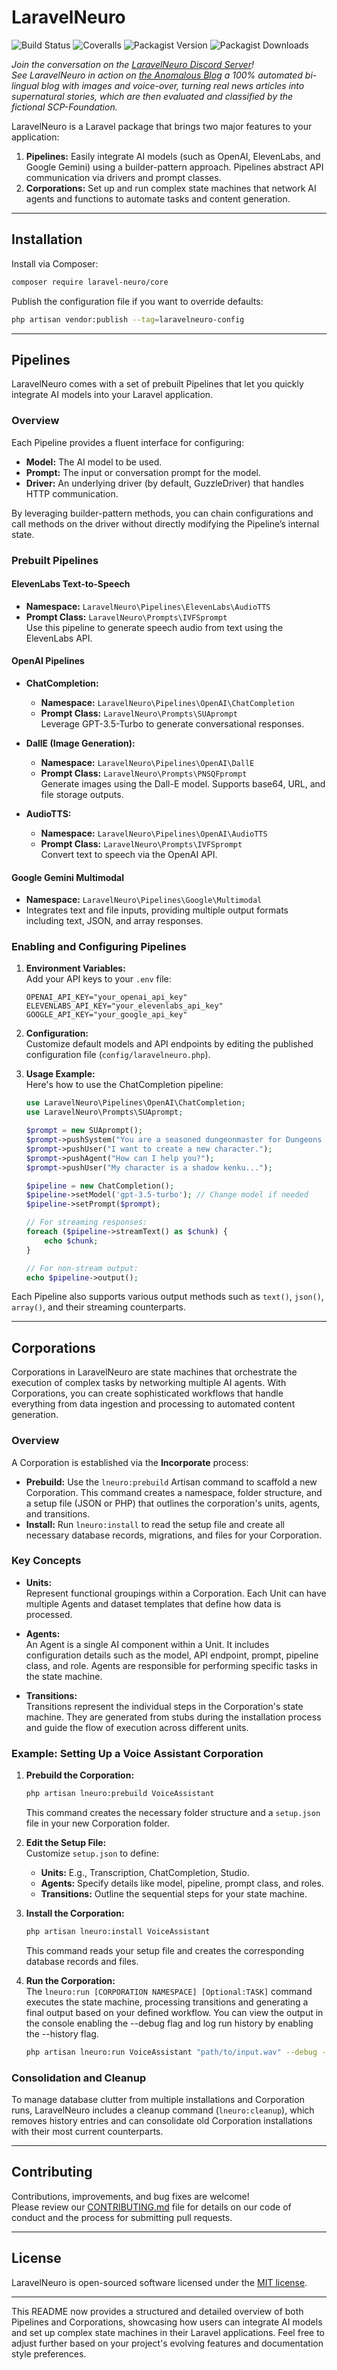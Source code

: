 # LaravelNeuro

![Build Status](https://github.com/LaravelNeuro/LaravelNeuro/actions/workflows/ci.yml/badge.svg)
![Coveralls](https://coveralls.io/repos/github/LaravelNeuro/LaravelNeuro/badge.svg?branch=main)
![Packagist Version](https://img.shields.io/packagist/v/laravel-neuro/core.svg)
![Packagist Downloads](https://img.shields.io/packagist/dt/laravel-neuro/core.svg)

_Join the conversation on the [LaravelNeuro Discord Server](https://discord.gg/pNhSHbBk3Z)!_  
_See LaravelNeuro in action on [the Anomalous Blog](https://anomalous.laravelneuro.org/) a 100% automated bi-lingual blog with images and voice-over, turning real news articles into supernatural stories, which are then evaluated and classified by the fictional SCP-Foundation._

LaravelNeuro is a Laravel package that brings two major features to your application:
1. **Pipelines:** Easily integrate AI models (such as OpenAI, ElevenLabs, and Google Gemini) using a builder-pattern approach. Pipelines abstract API communication via drivers and prompt classes.
2. **Corporations:** Set up and run complex state machines that network AI agents and functions to automate tasks and content generation.

---

## Installation

Install via Composer:

```bash
composer require laravel-neuro/core
```

Publish the configuration file if you want to override defaults:

```bash
php artisan vendor:publish --tag=laravelneuro-config
```

---

## Pipelines

LaravelNeuro comes with a set of prebuilt Pipelines that let you quickly integrate AI models into your Laravel application.

### Overview

Each Pipeline provides a fluent interface for configuring:
- **Model:** The AI model to be used.
- **Prompt:** The input or conversation prompt for the model.
- **Driver:** An underlying driver (by default, GuzzleDriver) that handles HTTP communication.

By leveraging builder-pattern methods, you can chain configurations and call methods on the driver without directly modifying the Pipeline’s internal state.

### Prebuilt Pipelines

#### ElevenLabs Text-to-Speech  
- **Namespace:** `LaravelNeuro\Pipelines\ElevenLabs\AudioTTS`  
- **Prompt Class:** `LaravelNeuro\Prompts\IVFSprompt`  
Use this pipeline to generate speech audio from text using the ElevenLabs API.

#### OpenAI Pipelines
- **ChatCompletion:**  
  - **Namespace:** `LaravelNeuro\Pipelines\OpenAI\ChatCompletion`  
  - **Prompt Class:** `LaravelNeuro\Prompts\SUAprompt`  
  Leverage GPT-3.5-Turbo to generate conversational responses.
  
- **DallE (Image Generation):**  
  - **Namespace:** `LaravelNeuro\Pipelines\OpenAI\DallE`  
  - **Prompt Class:** `LaravelNeuro\Prompts\PNSQFprompt`  
  Generate images using the Dall-E model. Supports base64, URL, and file storage outputs.
  
- **AudioTTS:**  
  - **Namespace:** `LaravelNeuro\Pipelines\OpenAI\AudioTTS`  
  - **Prompt Class:** `LaravelNeuro\Prompts\IVFSprompt`  
  Convert text to speech via the OpenAI API.

#### Google Gemini Multimodal  
- **Namespace:** `LaravelNeuro\Pipelines\Google\Multimodal`  
- Integrates text and file inputs, providing multiple output formats including text, JSON, and array responses.

### Enabling and Configuring Pipelines

1. **Environment Variables:**  
   Add your API keys to your `.env` file:
   ```dotenv
   OPENAI_API_KEY="your_openai_api_key"
   ELEVENLABS_API_KEY="your_elevenlabs_api_key"
   GOOGLE_API_KEY="your_google_api_key"
   ```

2. **Configuration:**  
   Customize default models and API endpoints by editing the published configuration file (`config/laravelneuro.php`).

3. **Usage Example:**  
   Here's how to use the ChatCompletion pipeline:
   ```php
   use LaravelNeuro\Pipelines\OpenAI\ChatCompletion;
   use LaravelNeuro\Prompts\SUAprompt;

   $prompt = new SUAprompt();
   $prompt->pushSystem("You are a seasoned dungeonmaster for Dungeons and Dragons 3.5 Edition.");
   $prompt->pushUser("I want to create a new character.");
   $prompt->pushAgent("How can I help you?");
   $prompt->pushUser("My character is a shadow kenku...");

   $pipeline = new ChatCompletion();
   $pipeline->setModel('gpt-3.5-turbo'); // Change model if needed
   $pipeline->setPrompt($prompt);

   // For streaming responses:
   foreach ($pipeline->streamText() as $chunk) {
       echo $chunk;
   }

   // For non-stream output:
   echo $pipeline->output();
   ```
   
Each Pipeline also supports various output methods such as `text()`, `json()`, `array()`, and their streaming counterparts.

---

## Corporations

Corporations in LaravelNeuro are state machines that orchestrate the execution of complex tasks by networking multiple AI agents. With Corporations, you can create sophisticated workflows that handle everything from data ingestion and processing to automated content generation.

### Overview

A Corporation is established via the **Incorporate** process:
- **Prebuild:** Use the `lneuro:prebuild` Artisan command to scaffold a new Corporation. This command creates a namespace, folder structure, and a setup file (JSON or PHP) that outlines the corporation's units, agents, and transitions.
- **Install:** Run `lneuro:install` to read the setup file and create all necessary database records, migrations, and files for your Corporation.

### Key Concepts

- **Units:**  
  Represent functional groupings within a Corporation. Each Unit can have multiple Agents and dataset templates that define how data is processed.
  
- **Agents:**  
  An Agent is a single AI component within a Unit. It includes configuration details such as the model, API endpoint, prompt, pipeline class, and role. Agents are responsible for performing specific tasks in the state machine.
  
- **Transitions:**  
  Transitions represent the individual steps in the Corporation's state machine. They are generated from stubs during the installation process and guide the flow of execution across different units.

### Example: Setting Up a Voice Assistant Corporation

1. **Prebuild the Corporation:**  
   ```bash
   php artisan lneuro:prebuild VoiceAssistant
   ```
   This command creates the necessary folder structure and a `setup.json` file in your new Corporation folder.

2. **Edit the Setup File:**  
   Customize `setup.json` to define:
   - **Units:** E.g., Transcription, ChatCompletion, Studio.
   - **Agents:** Specify details like model, pipeline, prompt class, and roles.
   - **Transitions:** Outline the sequential steps for your state machine.

3. **Install the Corporation:**  
   ```bash
   php artisan lneuro:install VoiceAssistant
   ```
   This command reads your setup file and creates the corresponding database records and files.

4. **Run the Corporation:**  
   The `lneuro:run [CORPORATION NAMESPACE] [Optional:TASK]` command executes the state machine, processing transitions and generating a final output based on your defined workflow. You can view the output in the console enabling the --debug flag and log run history by enabling the --history flag.
   ```bash
   php artisan lneuro:run VoiceAssistant "path/to/input.wav" --debug --history
   ```

### Consolidation and Cleanup

To manage database clutter from multiple installations and Corporation runs, LaravelNeuro includes a cleanup command (`lneuro:cleanup`), which removes history entries and can consolidate old Corporation installations with their most current counterparts.

---

## Contributing

Contributions, improvements, and bug fixes are welcome!  
Please review our [CONTRIBUTING.md](CONTRIBUTING.md) file for details on our code of conduct and the process for submitting pull requests.

---

## License

LaravelNeuro is open-sourced software licensed under the [MIT license](LICENSE).

---

This README now provides a structured and detailed overview of both Pipelines and Corporations, showcasing how users can integrate AI models and set up complex state machines in their Laravel applications. Feel free to adjust further based on your project's evolving features and documentation style preferences.
